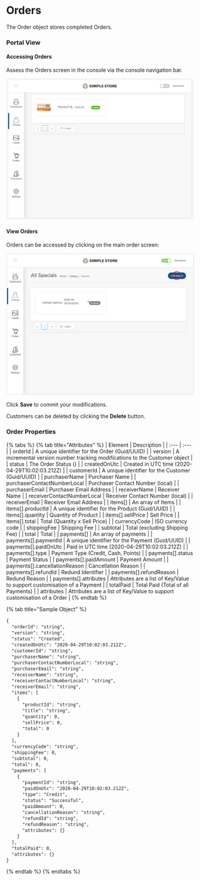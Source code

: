 # Orders

The Order object stores completed Orders.

### Portal View

#### Accessing Orders

Assess the Orders screen in the console via the console navigation bar.

![](../.gitbook/assets/image%20%2832%29.png)

#### 

#### View Orders

Orders can be accessed by clicking on the main order screen:

![](../.gitbook/assets/image%20%2828%29.png)

Click **Save** to commit your modifications.

Customers can be deleted by clicking the **Delete** button.

### Order Properties

{% tabs %}
{% tab title="Attributes" %}
| Element | Description |
| :--- | :--- |
| orderId | A unique identifier for the Order \(Guid/UUID\) |
| version | A incremental version number tracking modifications to the Customer object |
| status | The Order Status \(\) |
| createdOnUtc | Created in UTC time \(2020-04-29T10:02:03.212Z\) |
| customerId | A unique identifier for the Customer \(Guid/UUID\) |
| purchaserName | Purchaser Name |
| purchaserContactNumberLocal | Purchaser Contact Number \(local\) |
| purchaserEmail | Purchaser Email Address |
| receiverName | Receiver Name  |
| receiverContactNumberLocal | Receiver Contact Number \(local\) |
| receiverEmail | Receiver Email Address |
| items\[\] | An array of Items |
| items\[\].productId | A unique identifier for the Product \(Guid/UUID\) |
| items\[\].quantity | Quantity of Product |
| items\[\].sellPrice | Sell Price |
| items\[\].total | Total \(Quantity x Sell Price\) |
| currencyCode | ISO currency code |
| shippingFee | Shipping Fee |
| subtotal | Total \(excluding Shipping Fee\) |
| total | Total |
| payments\[\] | An array of payments |
| payments\[\].paymentId | A unique identifier for the Payment \(Guid/UUID\) |
| payments\[\].paidOnUtc | Paid in UTC time \(2020-04-29T10:02:03.212Z\) |
| payments\[\].type | Payment Type \(Credit, Cash, Points\) |
| payments\[\].status | Payment Status |
| payments\[\].paidAmount | Payment Amount |
| payments\[\].cancellationReason | Cancellation Reason |
| payments\[\].refundId | Redund Identifier |
| payments\[\].refundReason | Redund Reason |
| payments\[\].attributes | Attributes are a list of Key/Value to support customisation of a Payment |
| totalPaid | Total Paid \(Total of all Payments\) |
| attributes | Attributes are a list of Key/Value to support customisation of a Order |
{% endtab %}

{% tab title="Sample Object" %}
```text
{
  "orderId": "string",
  "version": "string",
  "status": "Created",
  "createdOnUtc": "2020-04-29T10:02:03.212Z",
  "customerId": "string",
  "purchaserName": "string",
  "purchaserContactNumberLocal": "string",
  "purchaserEmail": "string",
  "receiverName": "string",
  "receiverContactNumberLocal": "string",
  "receiverEmail": "string",
  "items": [
    {
      "productId": "string",
      "title": "string",
      "quantity": 0,
      "sellPrice": 0,
      "total": 0
    }
  ],
  "currencyCode": "string",
  "shippingFee": 0,
  "subtotal": 0,
  "total": 0,
  "payments": [
    {
      "paymentId": "string",
      "paidOnUtc": "2020-04-29T10:02:03.212Z",
      "type": "Credit",
      "status": "Successful",
      "paidAmount": 0,
      "cancellationReason": "string",
      "refundId": "string",
      "refundReason": "string",
      "attributes": {}
    }
  ],
  "totalPaid": 0,
  "attributes": {}
}
```
{% endtab %}
{% endtabs %}

